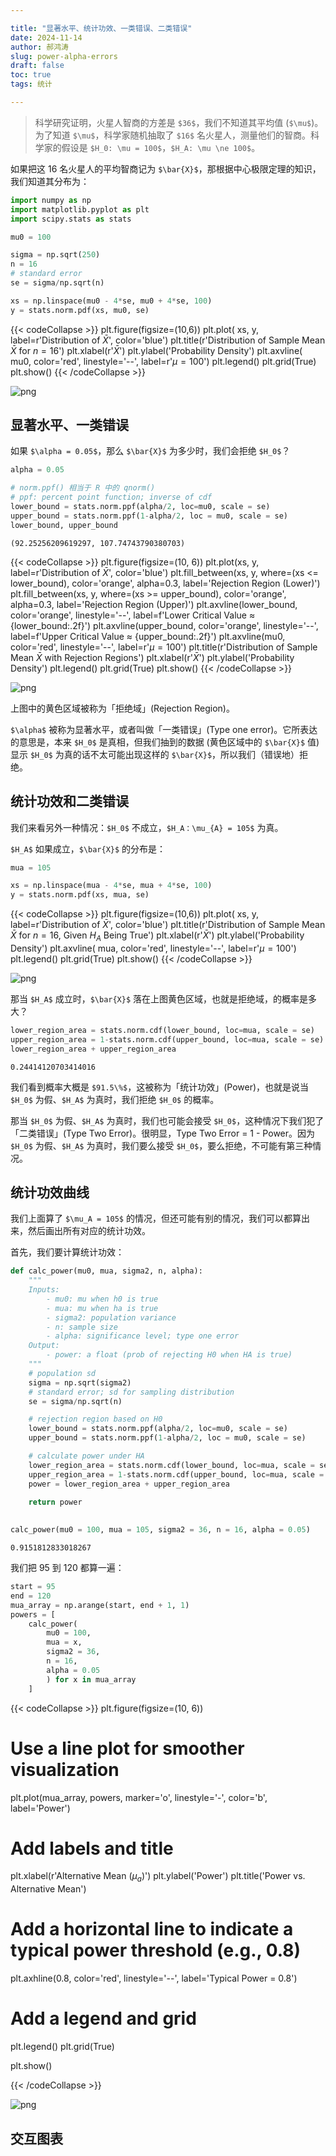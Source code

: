 ```yaml
---

title: "显著水平、统计功效、一类错误、二类错误"
date: 2024-11-14
author: 郝鸿涛
slug: power-alpha-errors
draft: false
toc: true
tags: 统计

---
```


>科学研究证明，火星人智商的方差是 `$36$`，我们不知道其平均值 (`$\mu$`)。为了知道 `$\mu$`，科学家随机抽取了 `$16$` 名火星人，测量他们的智商。科学家的假设是 `$H_0: \mu = 100$`，`$H_A: \mu \ne 100$`。

如果把这 16 名火星人的平均智商记为 `$\bar{X}$`，那根据中心极限定理的知识，我们知道其分布为：


```python
import numpy as np 
import matplotlib.pyplot as plt 
import scipy.stats as stats 
```


```python
mu0 = 100 

sigma = np.sqrt(250)
n = 16 
# standard error
se = sigma/np.sqrt(n)

xs = np.linspace(mu0 - 4*se, mu0 + 4*se, 100)
y = stats.norm.pdf(xs, mu0, se)

```


{{< codeCollapse >}}
plt.figure(figsize=(10,6))
plt.plot(
    xs, y, 
    label=r'Distribution of $\bar{X}$', color='blue')
plt.title(r'Distribution of Sample Mean $\bar{X}$ for $n = 16$')
plt.xlabel(r'$\bar{X}$')
plt.ylabel('Probability Density')
plt.axvline(
    mu0, color='red', 
    linestyle='--', label=r'$\mu = 100$')
plt.legend()
plt.grid(True)
plt.show()
{{< /codeCollapse >}}


    
![png](/cn/blog/2024-11-14-power_files/2024-11-14-power_4_0.png)
    


## 显著水平、一类错误

如果 `$\alpha = 0.05$`，那么 `$\bar{X}$` 为多少时，我们会拒绝 `$H_0$`？


```python
alpha = 0.05

# norm.ppf() 相当于 R 中的 qnorm() 
# ppf: percent point function; inverse of cdf
lower_bound = stats.norm.ppf(alpha/2, loc=mu0, scale = se)
upper_bound = stats.norm.ppf(1-alpha/2, loc = mu0, scale = se)
lower_bound, upper_bound
```




    (92.25256209619297, 107.74743790380703)




{{< codeCollapse >}}
plt.figure(figsize=(10, 6))
plt.plot(xs, y, label=r'Distribution of $\bar{X}$', color='blue')
plt.fill_between(xs, y, where=(xs <= lower_bound), color='orange',
                 alpha=0.3, label='Rejection Region (Lower)')
plt.fill_between(xs, y, where=(xs >= upper_bound), color='orange',
                 alpha=0.3, label='Rejection Region (Upper)')
plt.axvline(lower_bound, color='orange', linestyle='--',
            label=f'Lower Critical Value ≈ {lower_bound:.2f}')
plt.axvline(upper_bound, color='orange', linestyle='--',
            label=f'Upper Critical Value ≈ {upper_bound:.2f}')
plt.axvline(mu0, color='red', linestyle='--', label=r'$\mu = 100$')
plt.title(r'Distribution of Sample Mean $\bar{X}$ with Rejection Regions')
plt.xlabel(r'$\bar{X}$')
plt.ylabel('Probability Density')
plt.legend()
plt.grid(True)
plt.show()
{{< /codeCollapse >}}


    
![png](/cn/blog/2024-11-14-power_files/2024-11-14-power_7_0.png)
    


上图中的黄色区域被称为「拒绝域」(Rejection Region)。

`$\alpha$` 被称为显著水平，或者叫做「一类错误」(Type one error)。它所表达的意思是，本来 `$H_0$` 是真相，但我们抽到的数据 (黄色区域中的 `$\bar{X}$` 值) 显示 `$H_0$` 为真的话不太可能出现这样的 `$\bar{X}$`，所以我们（错误地）拒绝。

## 统计功效和二类错误

我们来看另外一种情况：`$H_0$` 不成立，`$H_A：\mu_{A} = 105$` 为真。

`$H_A$` 如果成立，`$\bar{X}$` 的分布是：


```python
mua = 105

xs = np.linspace(mua - 4*se, mua + 4*se, 100)
y = stats.norm.pdf(xs, mua, se)
```


{{< codeCollapse >}}
plt.figure(figsize=(10,6))
plt.plot(
    xs, y, 
    label=r'Distribution of $\bar{X}$', color='blue')
plt.title(r'Distribution of Sample Mean $\bar{X}$ for $n = 16$, Given $H_A$ Being True')
plt.xlabel(r'$\bar{X}$')
plt.ylabel('Probability Density')
plt.axvline(
    mua, color='red', 
    linestyle='--', label=r'$\mu = 100$')
plt.legend()
plt.grid(True)
plt.show()
{{< /codeCollapse >}}


    
![png](/cn/blog/2024-11-14-power_files/2024-11-14-power_10_0.png)
    


那当 `$H_A$` 成立时，`$\bar{X}$` 落在上图黄色区域，也就是拒绝域，的概率是多大？


```python
lower_region_area = stats.norm.cdf(lower_bound, loc=mua, scale = se)
upper_region_area = 1-stats.norm.cdf(upper_bound, loc=mua, scale = se)
lower_region_area + upper_region_area
```




    0.24414120703414016



我们看到概率大概是 `$91.5\%$`，这被称为「统计功效」(Power)，也就是说当 `$H_0$` 为假、`$H_A$` 为真时，我们拒绝 `$H_0$` 的概率。

那当 `$H_0$` 为假、`$H_A$` 为真时，我们也可能会接受 `$H_0$`，这种情况下我们犯了「二类错误」(Type Two Error)。很明显，Type Two Error = 1 - Power。因为 `$H_0$` 为假、`$H_A$` 为真时，我们要么接受 `$H_0$`，要么拒绝，不可能有第三种情况。

## 统计功效曲线

我们上面算了 `$\mu_A = 105$` 的情况，但还可能有别的情况，我们可以都算出来，然后画出所有对应的统计功效。

首先，我们要计算统计功效：


```python
def calc_power(mu0, mua, sigma2, n, alpha):
    """
    Inputs:
        - mu0: mu when h0 is true
        - mua: mu when ha is true 
        - sigma2: population variance
        - n: sample size 
        - alpha: significance level; type one error
    Output:
        - power: a float (prob of rejecting H0 when HA is true)
    """
    # population sd
    sigma = np.sqrt(sigma2)
    # standard error; sd for sampling distribution 
    se = sigma/np.sqrt(n)

    # rejection region based on H0
    lower_bound = stats.norm.ppf(alpha/2, loc=mu0, scale = se)
    upper_bound = stats.norm.ppf(1-alpha/2, loc = mu0, scale = se) 

    # calculate power under HA
    lower_region_area = stats.norm.cdf(lower_bound, loc=mua, scale = se)
    upper_region_area = 1-stats.norm.cdf(upper_bound, loc=mua, scale = se)
    power = lower_region_area + upper_region_area   
    
    return power
    
```


```python
calc_power(mu0 = 100, mua = 105, sigma2 = 36, n = 16, alpha = 0.05)
```




    0.9151812833018267



我们把 95 到 120 都算一遍：


```python
start = 95
end = 120
mua_array = np.arange(start, end + 1, 1)
powers = [
    calc_power(
        mu0 = 100, 
        mua = x, 
        sigma2 = 36, 
        n = 16, 
        alpha = 0.05
        ) for x in mua_array
    ]
```


{{< codeCollapse >}}
plt.figure(figsize=(10, 6))

# Use a line plot for smoother visualization
plt.plot(mua_array, powers, marker='o', linestyle='-', color='b', label='Power')

# Add labels and title
plt.xlabel(r'Alternative Mean ($\mu_a$)')
plt.ylabel('Power')
plt.title('Power vs. Alternative Mean')

# Add a horizontal line to indicate a typical power threshold (e.g., 0.8)
plt.axhline(0.8, color='red', linestyle='--', label='Typical Power = 0.8')

# Add a legend and grid
plt.legend()
plt.grid(True)

plt.show()

{{< /codeCollapse >}}


    
![png](/cn/blog/2024-11-14-power_files/2024-11-14-power_18_0.png)
    


## 交互图表

<div>
    <div id="sigma2"></div>
    <div id="n"></div>
    <div id="alpha"></div>
    <div id="powerChart"></div>
</div>

<style>
 #powers,
 #sigma2,
 #n,
 #alpha {
        margin-bottom: 10px;
      }

 input[type="range"] {
      width: 600px; /* Adjust this width as needed */
  }
</style>


<script type="module">
      import {Runtime, Inspector} from "https://cdn.jsdelivr.net/npm/@observablehq/runtime@4/dist/runtime.js";
      import notebook from "https://api.observablehq.com/d/83a5fe422e629db2.js?v=3";

      function render(_node, value) {
        if (!(value instanceof Element)) {
          const el = document.createElement("span");
          el.innerHTML = value;
          value = el;
        }
        if (_node.firstChild !== value) {
          if (_node.firstChild) {
            while (_node.lastChild !== _node.firstChild) _node.removeChild(_node.lastChild);
            _node.replaceChild(value, _node.firstChild);
          } else {
            _node.appendChild(value);
          }
        }
      }
      
      const renders = {
        "viewof sigma2": "#sigma2",
        "viewof n": '#n',
        "viewof alpha": '#alpha',
        "powerChart": '#powerChart'
      }

      
      const runtime = new Runtime();
      const main = runtime.module(notebook, name => {
        const selector = renders[name];
        if (selector) {
          return {fulfilled: (value) => render(document.querySelector(selector), value)}
        } else {
          return true;
        }
      });
      
    </script>
